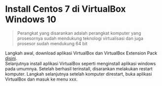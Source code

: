 # Install Centos 7 di VirtualBox Windows 10
> Perangkat yang disarankan adalah perangkat komputer yang prosesornya sudah mendukung teknologi virtualisasi
> dan juga prosesor sudah mendukung 64 bit

Langkah awal, download aplikasi VirtualBox dan VirtualBox Extension Pack <a href="https://www.virtualbox.org/wiki/Downloads" target="_blank">disini</a>. \
Selanjutnya install aplikasi VirtualBox seperti menginstall aplikasi windows pada umumnya.
Setelah berhasil terinstall, disarankan melakukan restart komputer.
Langkah selanjutnya setelah komputer direstart, buka aplikasi VirtualBox dan masuk ke menu xxx.
